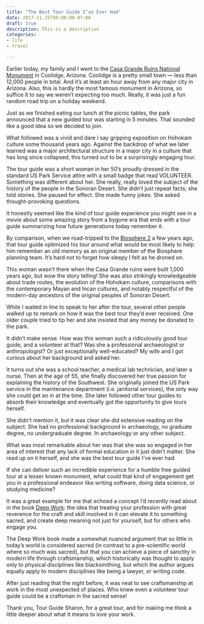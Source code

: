 ```yaml
---
title: "The Best Tour Guide I’ve Ever Had"
date: 2017-11-25T00:00:00-07:00
draft: true
description: This is a description
categories:
- life
- travel

---
```


Earlier today, my family and I went to the [Casa Grande Ruins National Monument](https://www.nps.gov/cagr/index.htm) in Coolidge, Arizona. Coolidge is a pretty small town — less than 12,000 people in total. And it’s at least an hour away from any major city in Arizona. Also, this is hardly the most famous monument in Arizona, so suffice it to say we weren’t expecting too much. Really, it was just a fun random road trip on a holiday weekend.

Just as we finished eating our lunch at the picnic tables, the park announced that a new guided tour was starting in 5 minutes. That sounded like a good idea so we decided to join.

What followed was a vivid and dare I say gripping exposition on Hohokam culture some thousand years ago. Against the backdrop of what we later learned was a major architectural structure in a major city in a culture that has long since collapsed, this turned out to be a surprisingly engaging tour.

<!--more-->

The tour guide was a short woman in her 50’s proudly dressed in the standard US Park Service attire with a small badge that read VOLUNTEER. Something was different about her. She really, really loved the subject of the history of the people in the Sonoran Desert. She didn’t just repeat facts; she told stories. She paused for effect. She made funny jokes. She asked thought-provoking questions.

It honestly seemed like the kind of tour guide experience you might see in a movie about some amazing story from a bygone era that ends with a tour guide summarizing how future generations today remember it.

By comparison, when we road-tripped to the [Biosphere 2](http://biosphere2.org/) a few years ago, that tour guide optimized his tour around what would be most likely to help him remember an old memory as an original member of the Biosphere planning team. It’s hard not to forget how sleepy I felt as he droned on.

This woman wasn’t there when the Casa Grande ruins were built 1,000 years ago, but wow the story telling! She was also strikingly knowledgeable about trade routes, the evolution of the Hohokam culture, comparisons with the contemporary Mayan and Incan cultures, and notably respectful of the modern-day ancestors of the original peoples of Sonoran Desert.

While I waited in line to speak to her after the tour, several other people walked up to remark on how it was the best tour they’d ever received. One older couple tried to tip her and she insisted that any money be donated to the park.

It didn’t make sense. How was this woman such a ridiculously good tour guide, and a volunteer at that? Was she a professional archaeologist or anthropologist? Or just exceptionally well-educated? My wife and I got curious about her background and asked her.

It turns out she was a school teacher, a medical lab technician, and later a nurse. Then at the age of 55, she finally discovered her true passion for explaining the history of the Southwest. She originally joined the US Park service in the maintenance department (i.e. janitorial services), the only way she could get an in at the time. She later followed other tour guides to absorb their knowledge and eventually got the opportunity to give tours herself.

She didn’t mention it, but it was clear she did extensive reading on the subject. She had no professional background in archaeology, no graduate degree, no undergraduate degree. In archaeology or any other subject.

What was most remarkable about her was that she was so engaged in her area of interest that any lack of formal education in it just didn’t matter. She read up on it herself, and she was the best tour guide I’ve ever had.

If she can deliver such an incredible experience for a humble free guided tour at a lesser known monument, what could that kind of engagement get you in a professional endeavor like writing software, doing data science, or studying medicine?

It was a great example for me that echoed a concept I’d recently read about in the book [Deep Work](https://www.amazon.com/Deep-Work-Focused-Success-Distracted/dp/1455586692): the idea that treating your profession with great reverence for the craft and skill involved in it can elevate it to something sacred, and create deep meaning not just for yourself, but for others who engage you.

The Deep Work book made a somewhat nuanced argument that so little in today’s world is considered sacred (in contrast to a pre-scientific world where so much was sacred), but that you can achieve a piece of sanctity in modern life through craftsmanship, which historically was thought to apply only to physical disciplines like blacksmithing, but which the author argues equally apply to modern disciplines like being a lawyer, or writing code.

After just reading that the night before, it was neat to see craftsmanship at work in the most unexpected of places. Who knew even a volunteer tour guide could be a craftsman in the sacred sense!

Thank you, Tour Guide Sharon, for a great tour, and for making me think a little deeper about what it means to love your work.